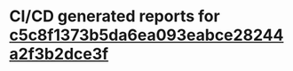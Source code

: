 # CI/CD generated reports for [c5c8f1373b5da6ea093eabce28244a2f3b2dce3f](https://github.com/hydephp/develop/commit/c5c8f1373b5da6ea093eabce28244a2f3b2dce3f)

